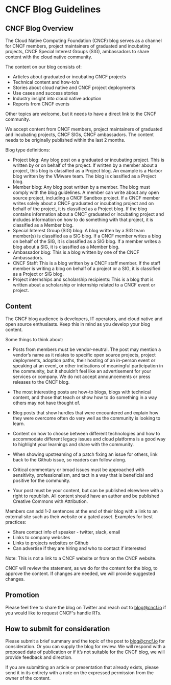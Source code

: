 # CNCF Blog Guidelines #

## CNCF Blog Overview ##

The Cloud Native Computing Foundation (CNCF) blog serves as a channel for CNCF members, project maintainers of graduated and incubating projects, CNCF Special Interest Groups (SIG), ambassadors to share content with the cloud native community.

The content on our blog consists of:
* Articles about graduated or incubating CNCF projects
* Technical content and how-to’s
* Stories about cloud native and CNCF project deployments
* Use cases and success stories
* Industry insight into cloud native adoption
* Reports from CNCF events

Other topics are welcome, but it needs to have a direct link to the CNCF community.

We accept content from CNCF members, project maintainers of graduated and incubating projects, CNCF SIGs, CNCF ambassadors. The content needs to be originally published within the last 2 months.

Blog type definitions:
* Project blog: Any blog post on a graduated or incubating project. This is written by or on behalf of the project. If written by a member about a project, this blog is classified as a Project blog. An example is a Harbor blog written by the VMware team. The blog is classified as a Project blog.
* Member blog: Any blog post written by a member. The blog must comply with the blog guidelines. A member can write about any open source project, including a CNCF Sandbox project. If a CNCF member writes solely about a CNCF graduated or incubating project and on behalf of the project, it is classified as a Project blog. If the blog contains information about a CNCF graduated or incubating project and includes information on how to do something with that project, it is classified as a Member blog.
* Special Interest Group (SIG) blog: A blog written by a SIG team member(s) is classified as a SIG blog. If a CNCF member writes a blog on behalf of the SIG, it is classified as a SIG blog. If a member writes a blog about a SIG, it is classified as a Member blog.
* Ambassador blog: This is a blog written by one of the CNCF Ambassadors.
* CNCF Staff: This is a blog written by a CNCF staff member. If the staff member is writing a blog on behalf of a project or a SIG, it is classified as a Project or SIG blog.
* Project internships and scholarship recipients: This is a blog that is written about a scholarship or internship related to a CNCF event or project.

## Content ##
The CNCF blog audience is developers, IT operators, and cloud native and open source enthusiasts. Keep this in mind as you develop your blog content.

Some things to think about:
* Posts from members must be vendor-neutral. The post may mention a vendor’s name as it relates to specific open source projects, project deployments, adoption paths, their hosting of an in-person event or speaking at an event, or other indications of meaningful participation in the community, but it shouldn’t feel like an advertisement for your services or company. We do not accept announcements or press releases to the CNCF blog.

* The most interesting posts are how-to blogs, blogs with technical content, and those that teach or show how to do something in a way others may not have thought of.
* Blog posts that show hurdles that were encountered and explain how they were overcome often do very well as the community is looking to learn.
* Content on how to choose between different technologies and how to accommodate different legacy issues and cloud platforms is a good way to highlight your learnings and share with the community.
* When showing upstreaming of a patch fixing an issue for others, link back to the Github issue, so readers can follow along.
* Critical commentary or broad issues must be approached with sensitivity, professionalism, and tact in a way that is beneficial and positive for the community.
* Your post must be your content, but can be published elsewhere with a right to republish. All content should have an author and be published Creative Commons with Attribution.

Members can add 1-2 sentences at the end of their blog with a link to an external site such as their website or a gated asset. Examples for best practices:
* Share contact info of  speaker - twitter, slack, email
* Links to company websites
* Links to projects websites or Github
* Can advertise if they are hiring and who to contact if interested

Note: This is not a link to a CNCF website or from on the CNCF website.

CNCF will review the statement, as we do for the content for the blog, to approve the content. If changes are needed, we will provide suggested changes. 

## Promotion ##
Please feel free to share the blog on Twitter and reach out to [blog@cncf.io](blog@cncf.io) if you would like to request CNCF's handle RTs.

## How to submit for consideration ##
Please submit a brief summary and the topic of the post to blog@cncf.io for consideration. Or you can supply the blog for review. We will respond with a proposed date of publication or if it’s not suitable for the CNCF blog, we will provide feedback and direction.

If you are submitting an article or presentation that already exists, please send it in its entirety with a note on the expressed permission from the owner of the content.
